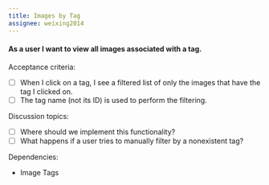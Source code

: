 ```yaml
---
title: Images by Tag
assignee: weixing2014
---
```


#### As a user I want to view all images associated with a tag.

Acceptance criteria:
- [ ] When I click on a tag, I see a filtered list of only the images that have
  the tag I clicked on.
- [ ] The tag name (not its ID) is used to perform the filtering.

Discussion topics:
- [ ] Where should we implement this functionality?
- [ ] What happens if a user tries to manually filter by a nonexistent tag?

Dependencies:
- Image Tags
